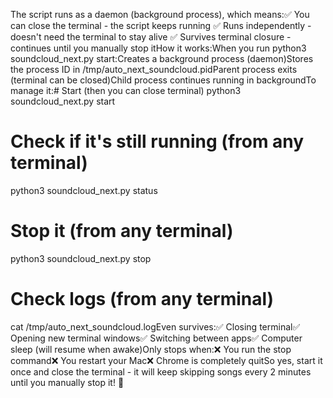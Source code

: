The script runs as a daemon (background process), which means:✅ You can close the terminal - the script keeps running
✅ Runs independently - doesn't need the terminal to stay alive
✅ Survives terminal closure - continues until you manually stop itHow it works:When you run python3 soundcloud_next.py start:Creates a background process (daemon)Stores the process ID in /tmp/auto_next_soundcloud.pidParent process exits (terminal can be closed)Child process continues running in backgroundTo manage it:# Start (then you can close terminal)
python3 soundcloud_next.py start

# Check if it's still running (from any terminal)
python3 soundcloud_next.py status

# Stop it (from any terminal)
python3 soundcloud_next.py stop

# Check logs (from any terminal)
cat /tmp/auto_next_soundcloud.logEven survives:✅ Closing terminal✅ Opening new terminal windows✅ Switching between apps✅ Computer sleep (will resume when awake)Only stops when:❌ You run the stop command❌ You restart your Mac❌ Chrome is completely quitSo yes, start it once and close the terminal - it will keep skipping songs every 2 minutes until you manually stop it! 🎵
